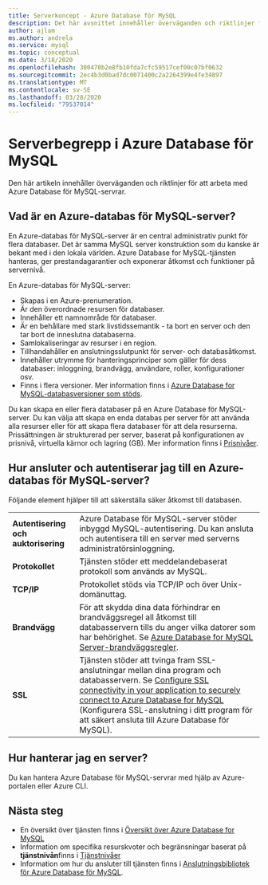 ```yaml
---
title: Serverkoncept - Azure Database för MySQL
description: Det här avsnittet innehåller överväganden och riktlinjer för att arbeta med Azure Database för MySQL-servrar.
author: ajlam
ms.author: andrela
ms.service: mysql
ms.topic: conceptual
ms.date: 3/18/2020
ms.openlocfilehash: 300470b2e8fb10fda7cfc59517cef00c07bf0632
ms.sourcegitcommit: 2ec4b3d0bad7dc0071400c2a2264399e4fe34897
ms.translationtype: MT
ms.contentlocale: sv-SE
ms.lasthandoff: 03/28/2020
ms.locfileid: "79537014"
---
```

# <a name="server-concepts-in-azure-database-for-mysql"></a>Serverbegrepp i Azure Database för MySQL

Den här artikeln innehåller överväganden och riktlinjer för att arbeta med Azure Database för MySQL-servrar.

## <a name="what-is-an-azure-database-for-mysql-server"></a>Vad är en Azure-databas för MySQL-server?

En Azure-databas för MySQL-server är en central administrativ punkt för flera databaser. Det är samma MySQL server konstruktion som du kanske är bekant med i den lokala världen. Azure Database for MySQL-tjänsten hanteras, ger prestandagarantier och exponerar åtkomst och funktioner på servernivå.

En Azure-databas för MySQL-server:

- Skapas i en Azure-prenumeration.
- Är den överordnade resursen för databaser.
- Innehåller ett namnområde för databaser.
- Är en behållare med stark livstidssemantik - ta bort en server och den tar bort de inneslutna databaserna.
- Samlokaliseringar av resurser i en region.
- Tillhandahåller en anslutningsslutpunkt för server- och databasåtkomst.
- Innehåller utrymme för hanteringsprinciper som gäller för dess databaser: inloggning, brandvägg, användare, roller, konfigurationer osv.
- Finns i flera versioner. Mer information finns i [Azure Database for MySQL-databasversioner som stöds](./concepts-supported-versions.md).

Du kan skapa en eller flera databaser på en Azure Database för MySQL-server. Du kan välja att skapa en enda databas per server för att använda alla resurser eller för att skapa flera databaser för att dela resurserna. Prissättningen är strukturerad per server, baserat på konfigurationen av prisnivå, virtuella kärnor och lagring (GB). Mer information finns i [Prisnivåer](./concepts-service-tiers.md).

## <a name="how-do-i-connect-and-authenticate-to-an-azure-database-for-mysql-server"></a>Hur ansluter och autentiserar jag till en Azure-databas för MySQL-server?

Följande element hjälper till att säkerställa säker åtkomst till databasen.

|     |     |
| :-- | :-- |
| **Autentisering och auktorisering** | Azure Database för MySQL-server stöder inbyggd MySQL-autentisering. Du kan ansluta och autentisera till en server med serverns administratörsinloggning. |
| **Protokollet** | Tjänsten stöder ett meddelandebaserat protokoll som används av MySQL. |
| **TCP/IP** | Protokollet stöds via TCP/IP och över Unix-domänuttag. |
| **Brandvägg** | För att skydda dina data förhindrar en brandväggsregel all åtkomst till databasservern tills du anger vilka datorer som har behörighet. Se [Azure Database for MySQL Server-brandväggsregler](./concepts-firewall-rules.md). |
| **SSL** | Tjänsten stöder att tvinga fram SSL-anslutningar mellan dina program och databasservern.  Se [Configure SSL connectivity in your application to securely connect to Azure Database for MySQL](./howto-configure-ssl.md) (Konfigurera SSL-anslutning i ditt program för att säkert ansluta till Azure Database för MySQL). |

## <a name="how-do-i-manage-a-server"></a>Hur hanterar jag en server?

Du kan hantera Azure Database för MySQL-servrar med hjälp av Azure-portalen eller Azure CLI.

## <a name="next-steps"></a>Nästa steg

- En översikt över tjänsten finns i [Översikt över Azure Database for MySQL](./overview.md)
- Information om specifika resurskvoter och begränsningar baserat på **tjänstnivån**finns i [Tjänstnivåer](./concepts-service-tiers.md)
- Information om hur du ansluter till tjänsten finns i [Anslutningsbibliotek för Azure Database för MySQL](./concepts-connection-libraries.md).
